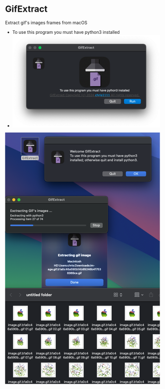 # GifExtract
Extract gif's images frames from macOS
- To use this program you must have python3 installed
- <img src="Screenshot1.png">

<img src="/Screenshot2.png">
